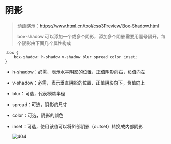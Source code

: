 # 阴影

> 动画演示：https://www.html.cn/tool/css3Preview/Box-Shadow.html
>
> box-shadow 可以添加一个或多个阴影，添加多个阴影需要用逗号隔开。每个阴影由下面几个属性构成

```
.box {
    box-shadow: h-shadow v-shadow blur spread color inset;
}
```

- h-shadow：必需，表示水平阴影的位置，正值阴影向右，负值向左
- v-shadow：必需，表示垂直阴影的位置，正值阴影向下，负值向上
- blur：可选，代表模糊半径
- spread：可选，阴影的尺寸
- color：可选，阴影的颜色
- inset：可选，使用该值可以将外部阴影（outset）转换成内部阴影

  ![404](images/阴影.png)
